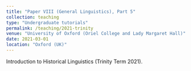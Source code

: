 ```yaml
---
title: "Paper VIII (General Linguistics), Part 5"
collection: teaching
type: "Undergraduate tutorials"
permalink: /teaching/2021-trinity
venue: "University of Oxford (Oriel College and Lady Margaret Hall)"
date: 2021-03-01
location: "Oxford (UK)"
---
```

Introduction to Historical Linguistics (Trinity Term 2021).